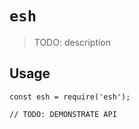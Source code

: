 # `esh`

> TODO: description

## Usage

```
const esh = require('esh');

// TODO: DEMONSTRATE API
```
